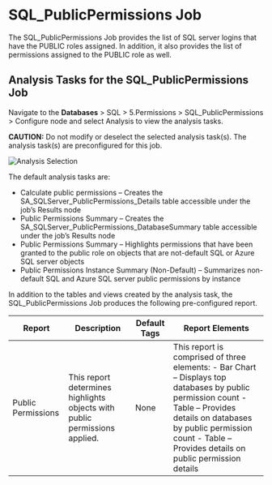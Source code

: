 # SQL_PublicPermissions Job

The SQL_PublicPermissions Job provides the list of SQL server logins that have the PUBLIC roles
assigned. In addition, it also provides the list of permissions assigned to the PUBLIC role as well.

## Analysis Tasks for the SQL_PublicPermissions Job

Navigate to the **Databases** > SQL > 5.Permissions > SQL_PublicPermissions > Configure node and
select Analysis to view the analysis tasks.

**CAUTION:** Do not modify or deselect the selected analysis task(s). The analysis task(s) are
preconfigured for this job.

![Analysis Selection](/img/versioned_docs/accessanalyzer_11.6/accessanalyzer/solutions/databases/sql/permissions/sqljobgroup40.webp)

The default analysis tasks are:

- Calculate public permissions – Creates the SA_SQLServer_PublicPermissions_Details table accessible
  under the job’s Results node
- Public Permissions Summary – Creates the SA_SQLServer_PublicPermissions_DatabaseSummary table
  accessible under the job’s Results node
- Public Permissions Summary – Highlights permissions that have been granted to the public role on
  objects that are not-default SQL or Azure SQL server objects
- Public Permissions Instance Summary (Non-Default) – Summarizes non-default SQL and Azure SQL
  server public permissions by instance

In addition to the tables and views created by the analysis task, the SQL_PublicPermissions Job
produces the following pre-configured report.

| Report             | Description                                                                | Default Tags | Report Elements                                                                                                                                                                                                                        |
| ------------------ | -------------------------------------------------------------------------- | ------------ | -------------------------------------------------------------------------------------------------------------------------------------------------------------------------------------------------------------------------------------- |
| Public Permissions | This report determines highlights objects with public permissions applied. | None         | This report is comprised of three elements: - Bar Chart – Displays top databases by public permission count - Table – Provides details on databases by public permission count - Table – Provides details on public permission details |
